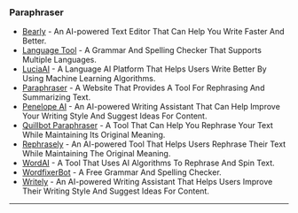 ### Paraphraser

* [Bearly](https://bearly.ai/) - An AI-powered Text Editor That Can Help You Write Faster And Better.
* [Language Tool](https://languagetool.org/) - A Grammar And Spelling Checker That Supports Multiple Languages.
* [LuciaAI](https://luciaai.com/) - A Language AI Platform That Helps Users Write Better By Using Machine Learning Algorithms.
* [Paraphraser](https://paraphrasetool.com/) - A Website That Provides A Tool For Rephrasing And Summarizing Text.
* [Penelope AI](https://penelope-ai.vercel.app/) - An AI-powered Writing Assistant That Can Help Improve Your Writing Style And Suggest Ideas For Content.
* [Quillbot Paraphraser](https://try.quillbot.com/futurepedia) - A Tool That Can Help You Rephrase Your Text While Maintaining Its Original Meaning.
* [Rephrasely](https://rephrasely.com/) - An AI-powered Tool That Helps Users Rephrase Their Text While Maintaining The Original Meaning.
* [WordAI](https://wordai.com/) - A Tool That Uses AI Algorithms To Rephrase And Spin Text.
* [WordfixerBot](https://www.wordfixerbot.com/) - A Free Grammar And Spelling Checker.
* [Writely](https://www.writelyai.com/) - An AI-powered Writing Assistant That Helps Users Improve Their Writing Style And Suggest Ideas For Content.

***